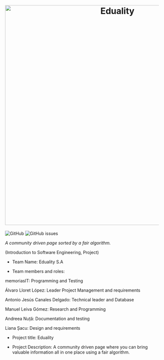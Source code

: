 <h1 align="center">
<img class="center-block" alt="Eduality" width="720vw" src="https://raw.githubusercontent.com/memoriasIT/Eduality/master/docs/static/img/banner.png">
</h1>

<img alt="GitHub" src="https://img.shields.io/github/license/memoriasIT/Eduality?style=flat-square">  <img alt="GitHub issues" src="https://img.shields.io/github/issues-raw/memoriasIT/Eduality?style=flat-square">

_A community driven page sorted by a fair algorithm._

(Introduction to Software Engineering, Project)









- Team Name: Eduality S.A

- Team members and roles: 

memoriasIT: Programming and Testing

Álvaro Lloret López: Leader Project Management and requirements

Antonio Jesús Canales Delgado: Technical leader and Database  

Manuel Leiva Gómez: Research and Programming

Andreea Nuță: Documentation and testing

Liana Șacu: Design and requirements

- Project title: Eduality

- Project Description: A community driven page where you can bring valuable information all in one place using a fair algorithm.
